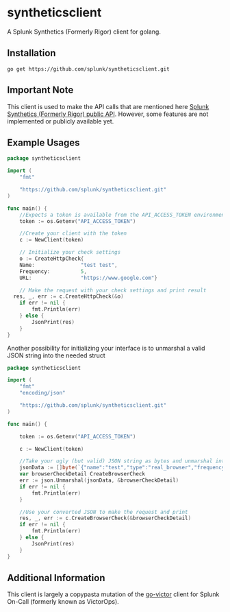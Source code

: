 # syntheticsclient
A Splunk Synthetics (Formerly Rigor) client for golang.

## Installation
`go get https://github.com/splunk/syntheticsclient.git`

## Important Note

This client is used to make the API calls that are mentioned here [Splunk Synthetics (Formerly Rigor) public API](https://monitoring-api.rigor.com/). However, some features are not implemented or publicly available yet. 

## Example Usages
```go
package syntheticsclient

import (
	"fmt"

	"https://github.com/splunk/syntheticsclient.git"
)

func main() {
	//Expects a token is available from the API_ACCESS_TOKEN environment variable
	token := os.Getenv("API_ACCESS_TOKEN")

	//Create your client with the token
	c := NewClient(token)

	// Initialize your check settings
	o := CreateHttpCheck{
	Name:               "test test",
	Frequency:          5,
	URL:                "https://www.google.com"}

	// Make the request with your check settings and print result
  res, _, err := c.CreateHttpCheck(&o)
	if err != nil {
		fmt.Println(err)
	} else {
		JsonPrint(res)
	}
}
```

Another possibility for initializing your interface is to unmarshal a valid JSON string into the needed struct
```go
package syntheticsclient

import (
	"fmt"
	"encoding/json"

	"https://github.com/splunk/syntheticsclient.git"
)

func main() {

	token := os.Getenv("API_ACCESS_TOKEN")

	c := NewClient(token)

	//Take your ugly (but valid) JSON string as bytes and unmarshal into a CreateBrowserCheck struct
	jsonData := []byte(`{"name":"test","type":"real_browser","frequency":10,"round_robin":true,"auto_retry":false,"enabled":true,"integrations":[],"http_request_headers":{"User-Agent":"Mozilla/5.0 (X11; Linux x86_64; Rigor) AppleWebKit/537.36 (KHTML, like Gecko) Chrome/86.0.4240.75 Safari/537.36"},"notifications":{"sms":false,"call":false,"email":true,"notify_after_failure_count":2,"notify_on_location_failure":true,"muted":false,"notify_who":[{"sms":false,"call":false,"email":true,"type":"user","links":{"self_html":"https://monitoring.rigor.com/admin/users/1"},"id":1}],"notification_windows":[],"escalations":[]},"url":"https://www.google.com/","user_agent":"Mozilla/5.0 (X11; Linux x86_64; Rigor) AppleWebKit/537.36 (KHTML, like Gecko) Chrome/86.0.4240.75 Safari/537.36","auto_update_user_agent":true,"viewport":{"width":1366,"height":768},"enforce_ssl_validation":true,"browser":{"type":"chrome"},"dns_overrides":{},"wait_for_full_metrics":true,"tags":[],"blackout_periods":[{"timezone":"Eastern Time (US & Canada)","start_time":"2000-01-01T07:00:00.000Z","end_time":"2000-01-01T14:00:00.000Z","repeat_type":"daily","duration_in_minutes":420,"is_repeat":true,"created_at":"2020-11-11T21:54:32.000Z","updated_at":"2021-03-30T19:02:54.000Z"}],"steps":[],"javascript_files":[],"threshold_monitors":[],"excluded_files":[],"cookies":[],"connection":{"download_bandwidth":20000,"upload_bandwidth":5000,"latency":28,"packet_loss":0}}`)
	var browserCheckDetail CreateBrowserCheck
	err := json.Unmarshal(jsonData, &browserCheckDetail)
	if err != nil {
		fmt.Println(err)
	}

	//Use your converted JSON to make the request and print
	res, _, err := c.CreateBrowserCheck(&browserCheckDetail)
	if err != nil {
		fmt.Println(err)
	} else {
		JsonPrint(res)
	}
}
```

## Additional Information
This client is largely a copypasta mutation of the [go-victor](https://github.com/victorops/go-victorops) client for Splunk On-Call (formerly known as VictorOps).